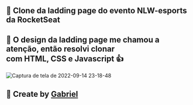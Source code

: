 ## 🚀 Clone da ladding page do evento NLW-esports da RocketSeat

## 🚀 O design da ladding page me chamou a atenção, então resolvi clonar <br> com HTML, CSS e Javascript 👍

![Captura de tela de 2022-09-14 23-18-48](https://user-images.githubusercontent.com/92071360/190313492-c881e404-1f5c-4a7c-92a3-176e4c46026d.png)


## 🚀 Create by <a href="https://instagram.com/gabrielbarrozs">Gabriel</a>
